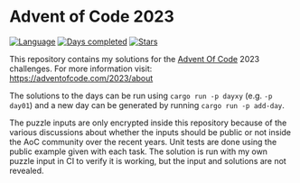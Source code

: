 # Advent of Code 2023

[![Language](https://img.shields.io/badge/Language-rust-red)](https://rust-lang.org/)
[![Days completed](https://img.shields.io/badge/day%20📅-14-blue)](https://adventofcode.com/2022)
[![Stars](https://img.shields.io/badge/stars%20⭐-17-yellow)](https://adventofcode.com/2022/stats)

This repository contains my solutions for the [Advent Of Code](https://adventofcode.com/) 2023 challenges.
For more information visit: https://adventofcode.com/2023/about

The solutions to the days can be run using `cargo run -p dayxy` (e.g. `-p day01`) and a new day can be generated by running `cargo run -p add-day`.

The puzzle inputs are only encrypted inside this repository because of the various discussions about whether the inputs should be public or not inside the AoC community over the recent years.
Unit tests are done using the public example given with each task.
The solution is run with my own puzzle input in CI to verify it is working, but the input and solutions are not revealed.
